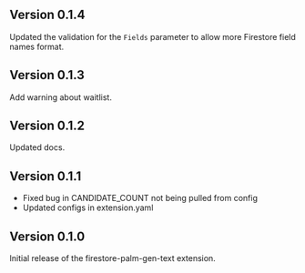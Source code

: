 ## Version 0.1.4

Updated the validation for the `Fields` parameter to allow more Firestore field names format.

## Version 0.1.3

Add warning about waitlist.

## Version 0.1.2
Updated docs.

## Version 0.1.1

- Fixed bug in CANDIDATE_COUNT not being pulled from config
- Updated configs in extension.yaml

## Version 0.1.0

Initial release of the firestore-palm-gen-text extension.
